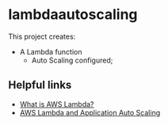 # lambdaautoscaling

This project creates:
- A Lambda function
    - Auto Scaling configured;

## Helpful links

- [What is AWS Lambda?][1]
- [AWS Lambda and Application Auto Scaling][2]

[1]: https://docs.aws.amazon.com/lambda/latest/dg/welcome.html
[2]: https://docs.aws.amazon.com/autoscaling/application/userguide/services-that-can-integrate-lambda.html